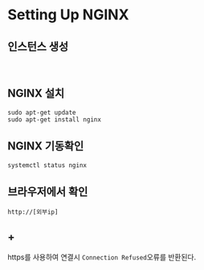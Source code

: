 # Setting Up NGINX
## 인스턴스 생성

<br>

## NGINX 설치
```
sudo apt-get update
sudo apt-get install nginx
```
## NGINX 기동확인
```
systemctl status nginx
```

## 브라우저에서 확인
```
http://[외부ip] 
```
## +
https를 사용하여 연결시 ```Connection Refused```오류를 반환된다.
